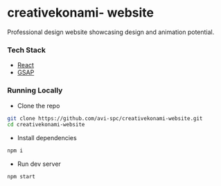 # creativekonami- website

Professional design website showcasing design and animation potential.

### Tech Stack

-   [React](https://reactjs.org)
-   [GSAP](https://greensock.com/gsap/)

### Running Locally

-   Clone the repo

```sh
git clone https://github.com/avi-spc/creativekonami-website.git
cd creativekonami-website
```

-   Install dependencies

```sh
npm i
```

-   Run dev server

```sh
npm start
```